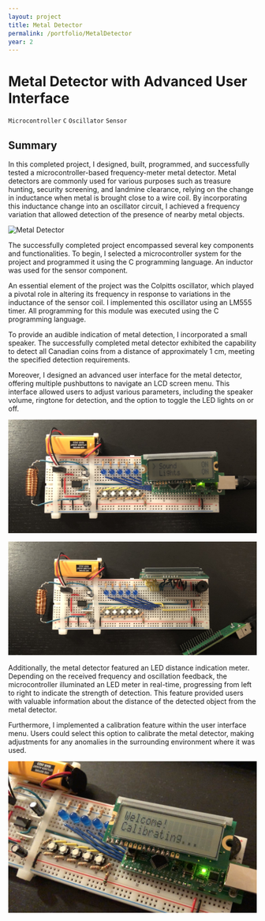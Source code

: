 ```yaml
---
layout: project
title: Metal Detector
permalink: /portfolio/MetalDetector
year: 2
---
```



# Metal Detector with Advanced User Interface

`Microcontroller` `C` `Oscillator` `Sensor`

## Summary

In this completed project, I designed, built, programmed, and successfully tested a microcontroller-based frequency-meter metal detector. Metal detectors are commonly used for various purposes such as treasure hunting, security screening, and landmine clearance, relying on the change in inductance when metal is brought close to a wire coil. By incorporating this inductance change into an oscillator circuit, I achieved a frequency variation that allowed detection of the presence of nearby metal objects.

![Metal Detector](/assets/images/MetalDetector/metalDetector.jpg)

The successfully completed project encompassed several key components and functionalities. To begin, I selected a microcontroller system for the project and programmed it using the C programming language. An inductor was used for the sensor component.

An essential element of the project was the Colpitts oscillator, which played a pivotal role in altering its frequency in response to variations in the inductance of the sensor coil. I implemented this oscillator using an LM555 timer. All programming for this module was executed using the C programming language.

To provide an audible indication of metal detection, I incorporated a small speaker. The successfully completed metal detector exhibited the capability to detect all Canadian coins from a distance of approximately 1 cm, meeting the specified detection requirements.

Moreover, I designed an advanced user interface for the metal detector, offering multiple pushbuttons to navigate an LCD screen menu. This interface allowed users to adjust various parameters, including the speaker volume, ringtone for detection, and the option to toggle the LED lights on or off.

![Metal Detector](/assets/images/MetalDetector/topDown.jpg)

![Metal Detector](/assets/images/MetalDetector/wiring.jpg)

Additionally, the metal detector featured an LED distance indication meter. Depending on the received frequency and oscillation feedback, the microcontroller illuminated an LED meter in real-time, progressing from left to right to indicate the strength of detection. This feature provided users with valuable information about the distance of the detected object from the metal detector.

Furthermore, I implemented a calibration feature within the user interface menu. Users could select this option to calibrate the metal detector, making adjustments for any anomalies in the surrounding environment where it was used.

![Metal Detector](/assets/images/MetalDetector/welcomeScreen.png)